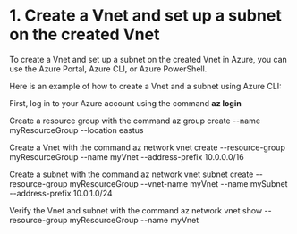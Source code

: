 # 1. Create a Vnet and set up a subnet on the created Vnet

To create a Vnet and set up a subnet on the created Vnet in Azure, you can use the Azure Portal, Azure CLI, or Azure PowerShell.

Here is an example of how to create a Vnet and a subnet using Azure CLI:

First, log in to your Azure account using the command **az login**

Create a resource group with the command az group create --name myResourceGroup --location eastus

Create a Vnet with the command az network vnet create --resource-group myResourceGroup --name myVnet --address-prefix 10.0.0.0/16

Create a subnet with the command az network vnet subnet create --resource-group myResourceGroup --vnet-name myVnet --name mySubnet --address-prefix 10.0.1.0/24

Verify the Vnet and subnet with the command az network vnet show --resource-group myResourceGroup --name myVnet
